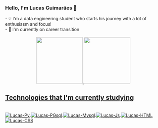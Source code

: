 ### Hello, I'm Lucas Guimarães 🤙

<div>
  - 💡 I'm  a data engineering student who starts his journey with a lot of enthusiasm and focus!<br>
  - 🔭 I'm currently  on career transition<br>
<!--   - 💻 Student of the Certified Tech Developer course at the Digital House <br> -->
  
</div>
<br>

<div align="center">
  <a href="https://github.com/LucasGuimaraes07">
  <img height="150em" src="https://github-readme-stats.vercel.app/api?username=lucasguimaraes07&show_icons=true&theme=github_dark&include_all_commits=true&count_private=true"/>
  <img height="150em" src="https://github-readme-stats.vercel.app/api/top-langs/?username=lucasguimaraes07&layout=compact&langs_count=7&theme=github_dark"/>
</div>
  
## Technologies that I'm currently studying
  
<div style="display: inline_block"><br>
  <img align="center" alt="Lucas-Py"  src="https://img.shields.io/badge/Python-14354C?style=for-the-badge&logo=python&logoColor=white">
  <img align="center" alt="Lucas-PGsql"  src="https://img.shields.io/badge/PostgreSQL-316192?style=for-the-badge&logo=postgresql&logoColor=white">
  <img align="center" alt="Lucas-Mysql"  src="https://img.shields.io/badge/MySQL-00000F?style=for-the-badge&logo=mysql&logoColor=white">
  <img align="center" alt="Lucas-Js"  src="https://img.shields.io/badge/JavaScript-F7DF1E?style=for-the-badge&logo=javascript&logoColor=black">
  <img align="center" alt="Lucas-HTML"  src="https://img.shields.io/badge/HTML5-E34F26?style=for-the-badge&logo=html5&logoColor=white">
  <img align="center" alt="Lucas-CSS"  src="https://img.shields.io/badge/CSS3-1572B6?style=for-the-badge&logo=css3&logoColor=white"> 
</div>



<!--
**LucasGuimaraes07/LucasGuimaraes07** is a ✨ _special_ ✨ repository because its `README.md` (this file) appears on your GitHub profile.

Here are some ideas to get you started:

- 🔭 I’m currently working on ...
- 🌱 I’m currently learning ...
- 👯 I’m looking to collaborate on ...
- 🤔 I’m looking for help with ...
- 💬 Ask me about ...
- 📫 How to reach me: ...
- 😄 Pronouns: ...
- ⚡ Fun fact: ...
-->
